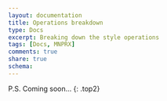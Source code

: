 ```yaml
---
layout: documentation
title: Operations breakdown
type: Docs
excerpt: Breaking down the style operations
tags: [Docs, MNPRX]
comments: true
share: true
schema:
---
```



P.S. Coming soon...
{: .top2}
